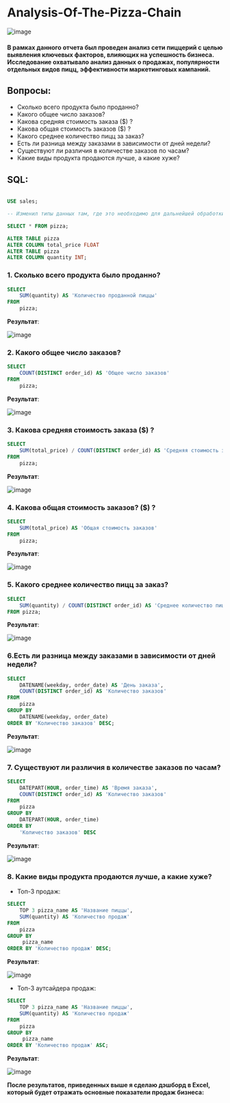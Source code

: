 # Analysis-Of-The-Pizza-Chain

![image](https://github.com/rezzstra/Analysis-Of-The-Pizza-Chain/assets/142921009/fa783a6d-b2e0-4dd2-8526-0ccad7d3d068)

#### В рамках данного отчета был проведен анализ сети пиццерий с целью выявления ключевых факторов, влияющих на успешность бизнеса. Исследование охватывало анализ данных о продажах, популярности отдельных видов пицц, эффективности маркетинговых кампаний.  

## Вопросы: 
* Сколько всего продукта было проданно?
* Какого общее число заказов?
* Какова средняя стоимость заказа ($) ?
* Какова общая стоимость заказов ($) ?
* Какого среднее количество пицц за заказ?
* Есть ли разница между заказами в зависимости от дней недели?
* Существуют ли различия в количестве заказов по часам?
* Какие виды продукта продаются лучше, а какие хуже?

## SQL: 

```SQL

USE sales;

-- Изменил типы данных там, где это необходимо для дальнейшей обработки.

SELECT * FROM pizza;

ALTER TABLE pizza
ALTER COLUMN total_price FLOAT
ALTER TABLE pizza
ALTER COLUMN quantity INT;

```



### 1.  Сколько всего продукта было проданно?

```SQL
SELECT
	SUM(quantity) AS 'Количество проданной пиццы'
FROM 
	pizza;
```

**Результат**:

![image](https://github.com/rezzstra/Analysis-Of-The-Pizza-Chain/assets/142921009/d98f0f58-5152-4649-b89c-232bdbff266c)

  
### 2. Какого общее число заказов?

```SQL
SELECT
	COUNT(DISTINCT order_id) AS 'Общее число заказов'
FROM
	pizza;
```

**Результат**:

![image](https://github.com/rezzstra/Analysis-Of-The-Pizza-Chain/assets/142921009/95bd28d6-573e-43db-a1b2-acf73928d883)

### 3.  Какова средняя стоимость заказа ($) ?

```SQL
SELECT 
	SUM(total_price) / COUNT(DISTINCT order_id) AS 'Cредняя стоимость заказа'
FROM
	pizza;
```

**Результат**:

![image](https://github.com/rezzstra/Analysis-Of-The-Pizza-Chain/assets/142921009/0e1d3dbb-c14d-40f8-8eb6-ed269b5c6e37)

### 4.  Какова общая стоимость заказов? ($) ?

```SQL
SELECT 
	SUM(total_price) AS 'Общая стоимость заказов' 
FROM 
	pizza;
```

**Результат**:

![image](https://github.com/rezzstra/Analysis-Of-The-Pizza-Chain/assets/142921009/f43781a4-2d8f-400f-aa90-c5db3d80e8fb)

### 5. Какого среднее количество пицц за заказ?

```SQL
SELECT 
	SUM(quantity) / COUNT(DISTINCT order_id) AS 'Среднее количество пиц за заказ'
FROM pizza;
```

**Результат**:

![image](https://github.com/rezzstra/Analysis-Of-The-Pizza-Chain/assets/142921009/a394f508-ab2a-4768-b93b-5fbd13526f36)

### 6.Есть ли разница между заказами в зависимости от дней недели?

```SQL
SELECT
	DATENAME(weekday, order_date) AS 'День заказа',
	COUNT(DISTINCT order_id) AS 'Количество заказов'
FROM 
	pizza
GROUP BY
	DATENAME(weekday, order_date)
ORDER BY 'Количество заказов' DESC;
```

**Результат**:

![image](https://github.com/rezzstra/Analysis-Of-The-Pizza-Chain/assets/142921009/16db39d0-deb3-461b-a41b-dc1dd205dd12)

### 7. Существуют ли различия в количестве заказов по часам?

```SQL
SELECT
	DATEPART(HOUR, order_time) AS 'Время заказа', 
	COUNT(DISTINCT order_id) AS 'Количество заказов'
FROM 
	pizza
GROUP BY
	DATEPART(HOUR, order_time)
ORDER BY
	'Количество заказов' DESC
```

**Результат**:

![image](https://github.com/rezzstra/Analysis-Of-The-Pizza-Chain/assets/142921009/ebcab8db-dbc3-4820-9cec-24b7bface56c)

### 8. Какие виды продукта продаются лучше, а какие хуже?

* Топ-3 продаж:

```SQL
SELECT
	TOP 3 pizza_name AS 'Название пиццы',
	SUM(quantity) AS 'Количество продаж'
FROM 
	pizza
GROUP BY
	 pizza_name
ORDER BY 'Количество продаж' DESC;
```
**Результат**:

![image](https://github.com/rezzstra/Analysis-Of-The-Pizza-Chain/assets/142921009/8754b03d-383c-4d0f-9875-1e8beed200dd)


* Топ-3 аутсайдера продаж:

```SQL
SELECT
	TOP 3 pizza_name AS 'Название пиццы',
	SUM(quantity) AS 'Количество продаж'
FROM 
	pizza
GROUP BY
	 pizza_name
ORDER BY 'Количество продаж' ASC;
```

**Результат**:

![image](https://github.com/rezzstra/Analysis-Of-The-Pizza-Chain/assets/142921009/9b347795-1370-41c0-975f-fd6dd4bd77c2)




**После результатов, приведенных выше я сделаю дэшборд в Excel, который будет отражать основные показатели продаж бизнеса:**

